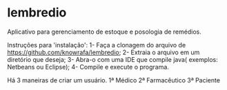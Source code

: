 # lembredio
Aplicativo para gerenciamento de estoque e posologia de remédios.

Instruções para 'instalação':
1- Faça a clonagem do arquivo de https://github.com/knowrafa/lembredio;
2- Extraia o arquivo em um diretório que deseja;
3- Abra-o com uma IDE que compile java( exemplos: Netbeans ou Eclipse);
4- Compile e execute o programa.

Há 3 maneiras de criar um usuário.
1ª Médico
2ª Farmacêutico
3ª Paciente


